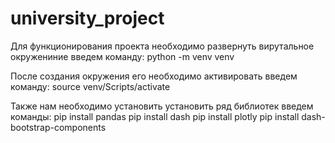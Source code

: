 # university_project







Для функционирования проекта необходимо развернуть вирутальное окружениние 
введем команду:
python -m venv venv

После создания окружения его необходимо активировать
введем команду:
source venv/Scripts/activate

Также нам необходимо установить установить ряд библиотек 
введем команды:
pip install pandas
pip install dash
pip install plotly
pip install dash-bootstrap-components


